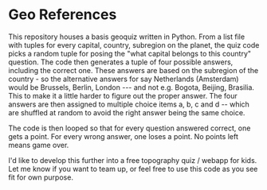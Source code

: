# Geo References 

This repository houses a basis geoquiz written in Python. From a list file with tuples for every capital, country, subregion on the planet, the quiz code picks a random tuple for posing the "what capital belongs to this country" question. The code then generates a tuple of four possible answers, including the correct one. These answers are based on the subregion of the country - so the alternative answers for say Netherlands (Amsterdam) would be Brussels, Berlin, London --- and not e.g. Bogota, Beijing, Brasilia. This to make it a little harder to figure out the proper answer. The four answers are then assigned to multiple choice items a, b, c and d -- which are shuffled at random to avoid the right answer being the same choice.

The code is then looped so that for every question answered correct, one gets a point. For every wrong answer, one loses a point. No points left means game over.

I'd like to develop this further into a free topography quiz / webapp for kids. Let me know if you want to team up, or feel free to use this code as you see fit for own purpose.
